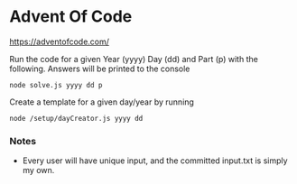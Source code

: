 # Advent Of Code
https://adventofcode.com/

Run the code for a given Year (yyyy) Day (dd) and Part (p) with the following. Answers
will be printed to the console

```
node solve.js yyyy dd p
```

Create a template for a given day/year by running

```
node /setup/dayCreator.js yyyy dd
```
### Notes

- Every user will have unique input, and the committed input.txt 
is simply my own.